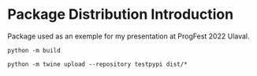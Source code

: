 # Package Distribution Introduction
Package used as an exemple for my presentation at ProgFest 2022 Ulaval.

```
python -m build
```

```
python -m twine upload --repository testpypi dist/*
```
